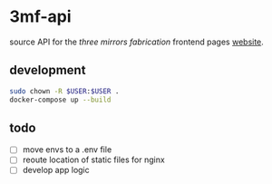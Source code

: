 # 3mf-api

source API for the _three mirrors fabrication_ frontend pages
[website](https://oftnlost.github.io/3mf/).

## development

```bash
sudo chown -R $USER:$USER .
docker-compose up --build
```

## todo

- [ ] move envs to a .env file
- [ ] reoute location of static files for nginx
- [ ] develop app logic
